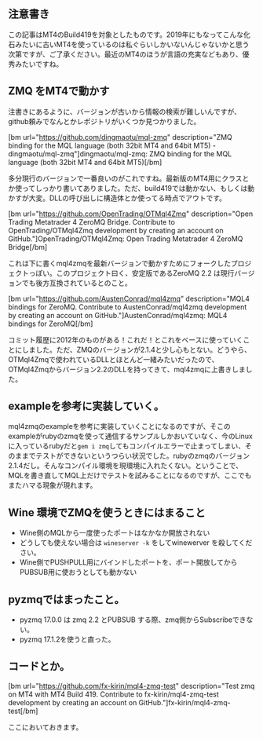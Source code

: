 ## 注意書き

この記事はMT4のBuild419を対象としたものです。2019年にもなってこんな化石みたいに古いMT4を使っているのは私ぐらいしかいないんじゃないかと思う次第ですが、ご了承ください。最近のMT4のほうが言語の充実などもあり、優秀みたいですね。

## ZMQ をMT4で動かす

注書きにあるように、バージョンが古いから情報の検索が難しいんですが、github頼みでなんとかレポジトリがいくつか見つかりました。

[bm url="https://github.com/dingmaotu/mql-zmq" description="ZMQ binding for the MQL language (both 32bit MT4 and 64bit MT5) - dingmaotu/mql-zmq"]dingmaotu/mql-zmq: ZMQ binding for the MQL language (both 32bit MT4 and 64bit MT5)[/bm]

多分現行のバージョンで一番良いのがこれですね。最新版のMT4用にクラスとか使ってしっかり書いてありました。ただ、build419では動かない、もしくは動かすが大変。DLLの呼び出しに構造体とか使ってる時点でアウトです。

[bm url="https://github.com/OpenTrading/OTMql4Zmq" description="Open Trading Metatrader 4 ZeroMQ Bridge. Contribute to OpenTrading/OTMql4Zmq development by creating an account on GitHub."]OpenTrading/OTMql4Zmq: Open Trading Metatrader 4 ZeroMQ Bridge[/bm]

これは下に書くmql4zmqを最新バージョンで動かすためにフォークしたプロジェクトっぽい。このプロジェクト曰く、安定版であるZeroMQ 2.2 は現行バージョンでも後方互換されているとのこと。

[bm url="https://github.com/AustenConrad/mql4zmq" description="MQL4 bindings for ZeroMQ. Contribute to AustenConrad/mql4zmq development by creating an account on GitHub."]AustenConrad/mql4zmq: MQL4 bindings for ZeroMQ[/bm]

コミット履歴に2012年のものがある！これだ！とこれをベースに使っていくことにしました。ただ、ZMQのバージョンが2.1.4と少し心もとない。どうやら、OTMql4Zmqで使われているDLLとほとんど一緒みたいだったので、OTMql4Zmqからバージョン2.2のDLLを持ってきて、mql4zmqに上書きしました。

## exampleを参考に実装していく。

mql4zmqのexampleを参考に実装していくことになるのですが、そこのexampleがrubyのzmqを使って通信するサンプルしかおいていなく、今のLinuxに入っているrubyだと`gem i zmq`してもコンパイルエラーで止まってしまい、そのままでテストができないというつらい状況でした。rubyのzmqのバージョン2.1.4だし。そんなコンパイル環境を現環境に入れたくない。ということで、MQLを書き直してMQL上だけでテストを試みることになるのですが、ここでもまたハマる現象が現れます。

## Wine 環境でZMQを使うときにはまること

- Wine側のMQLから一度使ったポートはなかなか開放されない
 - どうしても使えない場合は `wineserver -k` をしてwinewerver を殺してください。
- Wine側でPUSHPULL用にバインドしたポートを、ポート開放してからPUBSUB用に使おうとしても動かない

## pyzmqではまったこと。

- pyzmq 17.0.0 は zmq 2.2 とPUBSUB する際、zmq側からSubscribeできない。
 - pyzmq 17.1.2を使うと直った。


## コードとか。

[bm url="https://github.com/fx-kirin/mql4-zmq-test" description="Test zmq on MT4 with MT4 Build 419. Contribute to fx-kirin/mql4-zmq-test development by creating an account on GitHub."]fx-kirin/mql4-zmq-test[/bm]

ここにおいておきます。
